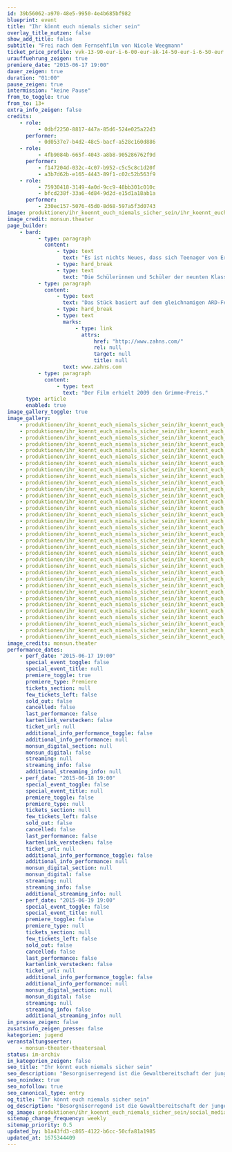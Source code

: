 ```yaml
---
id: 39b56062-a970-48e5-9950-4e4b685bf982
blueprint: event
title: "Ihr könnt euch niemals sicher sein"
overlay_title_nutzen: false
show_add_title: false
subtitle: "Frei nach dem Fernsehfilm von Nicole Weegmann"
ticket_price_profile: vvk-13-90-eur-i-6-00-eur-ak-14-50-eur-i-6-50-eur
urauffuehrung_zeigen: true
premiere_date: "2015-06-17 19:00"
dauer_zeigen: true
duration: "01:00"
pause_zeigen: true
intermission: "keine Pause"
from_to_toggle: true
from_to: 13+
extra_info_zeigen: false
credits:
    - role:
          - 0dbf2250-8817-447a-85d6-524e025a22d3
      performer:
          - 0d0537e7-b4d2-48c5-bacf-a528c160d886
    - role:
          - 4fb9084b-665f-4043-a8b8-905286762f9d
      performer:
          - f147204d-032c-4c07-b952-c5c5c8c1d20f
          - a3b7d62b-e165-4443-89f1-c02c52b563f9
    - role:
          - 75930418-3149-4a0d-9cc9-48bb301c010c
          - bfcd238f-33a6-4d84-9d2d-e15d1a18ab1a
      performer:
          - 230ec157-5076-45d0-8d68-597a5f3d0743
image: produktionen/ihr_koennt_euch_niemals_sicher_sein/ihr_koennt_euch_niemals_sicher_sein_26_c_monsun.theater.jpg
image_credit: monsun.theater
page_builder:
    - bard:
          - type: paragraph
            content:
                - type: text
                  text: "Es ist nichts Neues, dass sich Teenager von Erwachsenen unverstanden fühlen. Eltern und Lehrer brüskieren sich wie eh und je über die Jugend und deren Vorlieben. In der populären Hiphop-Szene gelten die Texte oft als gewalttätig, frauenverachtend und gefährlich. Und Computerspiele tragen auch mit zu einer verzogenen Jugend bei. Besorgniserregend ist die Gewaltbereitschaft der jungen Menschen. Die Zunahme von Amokläufern an Schulen macht Angst und kann manchmal zu fatalen Verdächtigungen führen.\_"
                - type: hard_break
                - type: text
                  text: "Die Schülerinnen und Schüler der neunten Klasse des Gymnasiums Othmarschen widmen sich auf der Basis des gleichnamigen Films dem Thema einer missverstandenen Jugend, die einfach nur ernst genommen werden möchte."
          - type: paragraph
            content:
                - type: text
                  text: "Das Stück basiert auf dem gleichnamigen ARD-Fernsehfilm von Nicole Weegmann, Drehbuch: Eva Zahn & Volker A. Zahn."
                - type: hard_break
                - type: text
                  marks:
                      - type: link
                        attrs:
                            href: "http://www.zahns.com/"
                            rel: null
                            target: null
                            title: null
                  text: www.zahns.com
          - type: paragraph
            content:
                - type: text
                  text: "Der Film erhielt 2009 den Grimme-Preis."
      type: article
      enabled: true
image_gallery_toggle: true
image_gallery:
    - produktionen/ihr_koennt_euch_niemals_sicher_sein/ihr_koennt_euch_niemals_sicher_sein_01_c_monsun.theater.jpg
    - produktionen/ihr_koennt_euch_niemals_sicher_sein/ihr_koennt_euch_niemals_sicher_sein_02_c_monsun.theater.jpg
    - produktionen/ihr_koennt_euch_niemals_sicher_sein/ihr_koennt_euch_niemals_sicher_sein_04_c_monsun.theater.jpg
    - produktionen/ihr_koennt_euch_niemals_sicher_sein/ihr_koennt_euch_niemals_sicher_sein_03_c_monsun.theater.jpg
    - produktionen/ihr_koennt_euch_niemals_sicher_sein/ihr_koennt_euch_niemals_sicher_sein_05_c_monsun.theater.jpg
    - produktionen/ihr_koennt_euch_niemals_sicher_sein/ihr_koennt_euch_niemals_sicher_sein_06_c_monsun.theater.jpg
    - produktionen/ihr_koennt_euch_niemals_sicher_sein/ihr_koennt_euch_niemals_sicher_sein_07_c_monsun.theater.jpg
    - produktionen/ihr_koennt_euch_niemals_sicher_sein/ihr_koennt_euch_niemals_sicher_sein_08_c_monsun.theater.jpg
    - produktionen/ihr_koennt_euch_niemals_sicher_sein/ihr_koennt_euch_niemals_sicher_sein_09_c_monsun.theater.jpg
    - produktionen/ihr_koennt_euch_niemals_sicher_sein/ihr_koennt_euch_niemals_sicher_sein_10_c_monsun.theater.jpg
    - produktionen/ihr_koennt_euch_niemals_sicher_sein/ihr_koennt_euch_niemals_sicher_sein_11_c_monsun.theater.jpg
    - produktionen/ihr_koennt_euch_niemals_sicher_sein/ihr_koennt_euch_niemals_sicher_sein_12_c_monsun.theater.jpg
    - produktionen/ihr_koennt_euch_niemals_sicher_sein/ihr_koennt_euch_niemals_sicher_sein_13_c_monsun.theater.jpg
    - produktionen/ihr_koennt_euch_niemals_sicher_sein/ihr_koennt_euch_niemals_sicher_sein_14_c_monsun.theater.jpg
    - produktionen/ihr_koennt_euch_niemals_sicher_sein/ihr_koennt_euch_niemals_sicher_sein_15_c_monsun.theater.jpg
    - produktionen/ihr_koennt_euch_niemals_sicher_sein/ihr_koennt_euch_niemals_sicher_sein_16_c_monsun.theater.jpg
    - produktionen/ihr_koennt_euch_niemals_sicher_sein/ihr_koennt_euch_niemals_sicher_sein_17_c_monsun.theater.jpg
    - produktionen/ihr_koennt_euch_niemals_sicher_sein/ihr_koennt_euch_niemals_sicher_sein_18_c_monsun.theater.jpg
    - produktionen/ihr_koennt_euch_niemals_sicher_sein/ihr_koennt_euch_niemals_sicher_sein_19_c_monsun.theater.jpg
    - produktionen/ihr_koennt_euch_niemals_sicher_sein/ihr_koennt_euch_niemals_sicher_sein_21_c_monsun.theater.jpg
    - produktionen/ihr_koennt_euch_niemals_sicher_sein/ihr_koennt_euch_niemals_sicher_sein_20_c_monsun.theater.jpg
    - produktionen/ihr_koennt_euch_niemals_sicher_sein/ihr_koennt_euch_niemals_sicher_sein_22_c_monsun.theater.jpg
    - produktionen/ihr_koennt_euch_niemals_sicher_sein/ihr_koennt_euch_niemals_sicher_sein_23_c_monsun.theater.jpg
    - produktionen/ihr_koennt_euch_niemals_sicher_sein/ihr_koennt_euch_niemals_sicher_sein_24_c_monsun.theater.jpg
    - produktionen/ihr_koennt_euch_niemals_sicher_sein/ihr_koennt_euch_niemals_sicher_sein_25_c_monsun.theater.jpg
    - produktionen/ihr_koennt_euch_niemals_sicher_sein/ihr_koennt_euch_niemals_sicher_sein_26_c_monsun.theater.jpg
    - produktionen/ihr_koennt_euch_niemals_sicher_sein/ihr_koennt_euch_niemals_sicher_sein_27_c_monsun.theater.jpg
    - produktionen/ihr_koennt_euch_niemals_sicher_sein/ihr_koennt_euch_niemals_sicher_sein_28_c_monsun.theater.jpg
    - produktionen/ihr_koennt_euch_niemals_sicher_sein/ihr_koennt_euch_niemals_sicher_sein_29_c_monsun.theater.jpg
    - produktionen/ihr_koennt_euch_niemals_sicher_sein/ihr_koennt_euch_niemals_sicher_sein_30_c_monsun.theater.jpg
    - produktionen/ihr_koennt_euch_niemals_sicher_sein/ihr_koennt_euch_niemals_sicher_sein_31_c_monsun.theater.jpg
    - produktionen/ihr_koennt_euch_niemals_sicher_sein/ihr_koennt_euch_niemals_sicher_sein_32_c_monsun.theater.jpg
    - produktionen/ihr_koennt_euch_niemals_sicher_sein/ihr_koennt_euch_niemals_sicher_sein_33_c_monsun.theater.jpg
    - produktionen/ihr_koennt_euch_niemals_sicher_sein/ihr_koennt_euch_niemals_sicher_sein_34_c_monsun.theater.jpg
image_credits: monsun.theater
performance_dates:
    - perf_date: "2015-06-17 19:00"
      special_event_toggle: false
      special_event_title: null
      premiere_toggle: true
      premiere_type: Premiere
      tickets_section: null
      few_tickets_left: false
      sold_out: false
      cancelled: false
      last_performance: false
      kartenlink_verstecken: false
      ticket_url: null
      additional_info_performance_toggle: false
      additional_info_performance: null
      monsun_digital_section: null
      monsun_digital: false
      streaming: null
      streaming_info: false
      additional_streaming_info: null
    - perf_date: "2015-06-18 19:00"
      special_event_toggle: false
      special_event_title: null
      premiere_toggle: false
      premiere_type: null
      tickets_section: null
      few_tickets_left: false
      sold_out: false
      cancelled: false
      last_performance: false
      kartenlink_verstecken: false
      ticket_url: null
      additional_info_performance_toggle: false
      additional_info_performance: null
      monsun_digital_section: null
      monsun_digital: false
      streaming: null
      streaming_info: false
      additional_streaming_info: null
    - perf_date: "2015-06-19 19:00"
      special_event_toggle: false
      special_event_title: null
      premiere_toggle: false
      premiere_type: null
      tickets_section: null
      few_tickets_left: false
      sold_out: false
      cancelled: false
      last_performance: false
      kartenlink_verstecken: false
      ticket_url: null
      additional_info_performance_toggle: false
      additional_info_performance: null
      monsun_digital_section: null
      monsun_digital: false
      streaming: null
      streaming_info: false
      additional_streaming_info: null
in_presse_zeigen: false
zusatsinfo_zeigen_presse: false
kategorien: jugend
veranstaltungsoerter:
    - monsun-theater-theatersaal
status: im-archiv
in_kategorien_zeigen: false
seo_title: "Ihr könnt euch niemals sicher sein"
seo_description: "Besorgniserregend ist die Gewaltbereitschaft der jungen Menschen. Die Zunahme von Amokläufern macht Angst und kann manchmal zu fatalen Verdächtigungen führen.\_"
seo_noindex: true
seo_nofollow: true
seo_canonical_type: entry
og_title: "Ihr könnt euch niemals sicher sein"
og_description: "Besorgniserregend ist die Gewaltbereitschaft der jungen Menschen. Die Zunahme von Amokläufern macht Angst und kann manchmal zu fatalen Verdächtigungen führen.\_"
og_image: produktionen/ihr_koennt_euch_niemals_sicher_sein/social_media_ihr_koennt_euch_niemals_sicher_sein.jpg
sitemap_change_frequency: weekly
sitemap_priority: 0.5
updated_by: b1a43fd3-c865-4122-b6cc-50cfa81a1985
updated_at: 1675344409
---
```

